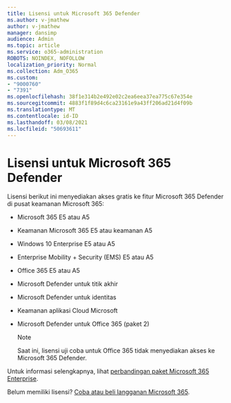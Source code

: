 ```yaml
---
title: Lisensi untuk Microsoft 365 Defender
ms.author: v-jmathew
author: v-jmathew
manager: dansimp
audience: Admin
ms.topic: article
ms.service: o365-administration
ROBOTS: NOINDEX, NOFOLLOW
localization_priority: Normal
ms.collection: Adm_O365
ms.custom:
- "9000760"
- "7391"
ms.openlocfilehash: 38f1e314b2e492e02c2ea6eea37ea775c67e354e
ms.sourcegitcommit: 4883f1f89d4c6ca23161e9a43ff206ad21d4f09b
ms.translationtype: MT
ms.contentlocale: id-ID
ms.lasthandoff: 03/08/2021
ms.locfileid: "50693611"
---
```

# <a name="licenses-for-microsoft-365-defender"></a>Lisensi untuk Microsoft 365 Defender

Lisensi berikut ini menyediakan akses gratis ke fitur Microsoft 365 Defender di pusat keamanan Microsoft 365:

- Microsoft 365 E5 atau A5
- Keamanan Microsoft 365 E5 atau keamanan A5
- Windows 10 Enterprise E5 atau A5
- Enterprise Mobility + Security (EMS) E5 atau A5
- Office 365 E5 atau A5
- Microsoft Defender untuk titik akhir
- Microsoft Defender untuk identitas
- Keamanan aplikasi Cloud Microsoft
- Microsoft Defender untuk Office 365 (paket 2)

    > [!NOTE]
    > Saat ini, lisensi uji coba untuk Office 365 tidak menyediakan akses ke Microsoft 365 Defender.

Untuk informasi selengkapnya, lihat [perbandingan paket Microsoft 365 Enterprise](https://go.microsoft.com/fwlink/?linkid=2143458).

Belum memiliki lisensi? [Coba atau beli langganan Microsoft 365](https://go.microsoft.com/fwlink/?linkid=2143625).
